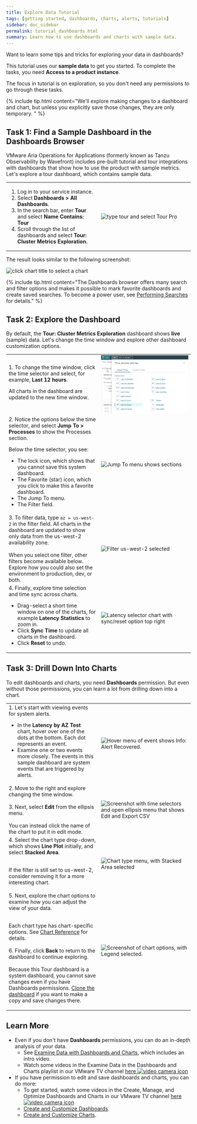 ```yaml
---
title: Explore Data Tutorial
tags: [getting started, dashboards, charts, alerts, tutorials]
sidebar: doc_sidebar
permalink: tutorial_dashboards.html
summary: Learn how to use dashboards and charts with sample data.
---
```


Want to learn some tips and tricks for exploring your data in dashboards?

This tutorial uses our **sample data** to get you started. To complete the tasks, you need <strong>Access to a product instance</strong>.

The focus in tutorial is on exploration, so you don't need any permissions to go through these tasks.

{% include tip.html content="We'll explore making changes to a dashboard and chart, but unless you explicitly save those changes, they are only temporary. " %}


## Task 1: Find a Sample Dashboard in the Dashboards Browser

VMware Aria Operations for Applications (formerly known as Tanzu Observability by Wavefront) includes pre-built tutorial and tour integrations with dashboards that show how to use the product with sample metrics. Let's explore a tour dashboard, which contains sample data.

<table style="width: 100%;">
<tbody>
<tr>
<td width="50%">
<ol>
<li>Log in to your service instance.</li>
<li>Select <strong>Dashboards > All Dashboards</strong>.</li>
<li>In the search bar, enter <strong>Tour</strong> and select <strong>Name Contains: Tour</strong></li>
<li>Scroll through the list of dashboards and select <strong>Tour: Cluster Metrics Exploration. </strong></li></ol></td>
<td width="50%"><img src="/images/find_tour_pro.png" alt="type tour and select Tour Pro"/></td>
</tr>
</tbody>
</table>

The result looks similar to the following screenshot:

![click chart title to select a chart](/images/select_chart_v2.png)

{% include tip.html content="The Dashboards browser offers many search and filter options and makes it possible to mark favorite dashboards and create saved searches. To become a power user, see [Performing Searches](wavefront_searching.html) for details." %}


## Task 2: Explore the Dashboard

By default, the **Tour: Cluster Metrics Exploration** dashboard shows <strong>live</strong> (sample) data. Let's change the time window and explore other dashboard customization options.

<table style="width: 100%;">
<tbody>
<tr>
<td width="50%">
1. To change the time window, click the time selector and select, for example, <strong>Last 12 hours</strong>.

All charts in the dashboard are updated to the new time window. </td>
<td width="50%"><img src="/images/select_time_tutorial.png" alt="Time selector screenshots"/></td>
</tr>
<tr>
<td width="50%">
2. Notice the options below the time selector, and select <strong>Jump To &gt; Processes</strong> to show the Processes section.

Below the time selector, you see:
<ul>
<li>The lock icon, which shows that you cannot save this system dashboard.</li>
<li>The Favorite (star) icon, which you click to make this a favorite dashboard. </li>
<li>The Jump To menu.</li>
<li>The Filter field. </li>
</ul>
</td><td width="50%"><img src="/images/tutorial_jump_to.png" alt="Jump To menu shows sections"/></td>
</tr>
<tr>
<td width="50%">
3. To filter data, type <code>az = us-west-2</code> in the filter field. All charts in the dashboard are updated to show only data from the us-west-2 availability zone.
<br/><br/>
When you select one filter, other filters become available below. Explore how you could also set the environment to production, dev, or both.
</td>
<td width="50%"><img src="/images/tutorial_filter.png" alt="Filter us-west-2 selected"/></td>
</tr>
<tr>
<td width="50%">
4. Finally, explore time selection and time sync across charts.
<ul><li>Drag-select a short time window on one of the charts, for example <strong>Latency Statistics </strong> to zoom in.</li>
<li>Click <strong>Sync Time</strong> to update all charts in the dashboard.</li>
<li>Click <strong>Reset</strong> to undo. </li></ul></td>
<td width="50%"><img src="/images/tutorial_sync_reset.png" alt="Latency selector chart with sync/reset option top right"/></td>
</tr>
</tbody>
</table>


## Task 3: Drill Down Into Charts

To edit dashboards and charts, you need **Dashboards** permission. But even without those permissions, you can learn a lot from drilling down into a chart.

<table style="width: 100%;">
<tbody>
<tr>
<td width="50%">
1. Let's start with viewing events for system alerts.
<ul><li>In the <strong>Latency by AZ Test</strong> chart, hover over one of the dots at the bottom. Each dot represents an event.</li>
<li>Examine one or two events more closely. The events in this sample dashboard are system events that are triggered by alerts.</li></ul>
</td>
<td width="50%"><img src="/images/tutorial_alert_event.png" alt="Hover menu of event shows Info: Alert Recovered."/></td>
</tr>
<tr>
<td width="50%">
2. Move to the right and explore changing the time window.<br/><br/>
3. Next, select <strong>Edit</strong> from the ellipsis menu.<br/><br/>
You can instead click the name of the chart to put it in edit mode.
</td><td width="50%"><img src="/images/tutorial_select_edit.png" alt="Screenshot with time selectors and open ellipsis menu that shows Edit and Export CSV"/></td></tr>
<tr>
<td width="50%">
4. Select the chart type drop-down, which shows <strong>Line Plot</strong> initially, and select <strong>Stacked Area</strong>.<br/><br/>

If the filter is still set to us-west-2, consider removing it for a more interesting chart.
</td>
<td width="50%"><img src="/images/tutorial_select_chart_type.png" alt="Chart type menu, with Stacked Area selected"/></td>
</tr>
<tr>
<td width="50%">
5. Next, explore the chart options to examine how you can adjust the view of your data. <br/><br/>

Each chart type has chart-specific options. See <a href="ui_chart_reference.html">Chart Reference</a> for details.<br/><br/>
6. Finally, click <strong>Back</strong> to return to the dashboard to continue exploring.
<br/><br/>Because this Tour dashboard is a system dashboard, you cannot save changes even if you have Dashboards permissions. <a href="ui_dashboards.html#edit-or-clone-a-dashboard">Clone the dashboard</a> if you want to make a copy and save changes there. </td>
<td width="50%"><img src="/images/tutorial_chart_options.png" alt="Screenshot of chart options, with Legend selected."/></td>
</tr>
</tbody>
</table>

## Learn More

* Even if you don't have **Dashboards** permissions, you can do an in-depth analysis of your data.
  - See [Examine Data with Dashboards and Charts](ui_examine_data.html), which includes an intro video.
  - Watch some videos in the Examine Data in the Dashboards and Charts playlist in our VMware TV channel <a href="https://vmwaretv.vmware.com/embedplaylist/secure/embed/v2/1/playlistId/1_kt6ngrmf/uiConfId/47611883" target="_blank">here <img src="/images/video_camera.png" alt="video camera icon"/></a>
* If you have permission to edit and save dashboards and charts, you can do more:
  - To get started, watch some videos in the Create, Manage, and Optimize Dashboards and Charts in our VMware TV channel <a href="https://vmwaretv.vmware.com/embedplaylist/secure/embed/v2/1/playlistId/1_lw8ddnlp/uiConfId/47611883" target="_blank">here <img src="/images/video_camera.png" alt="video camera icon"/></a>
  - [Create and Customize Dashboards](ui_dashboards.html).
  - [Create and Customize Charts](ui_charts.html).
